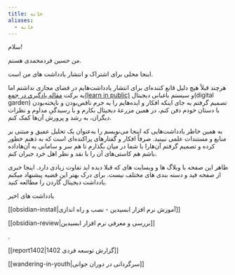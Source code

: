 ```yaml
---
title: خانه
aliases:
  - خانه
---
```


سلام!

من حسین فردمحمدی هستم.

اینجا محلی برای اشتراک و انتشار یادداشت های من است.

هرچند قبلاً هیچ دلیل قانع کننده‌ای برای انتشار یادداشت‌هایم در فضای مجازی نداشتم اما به برکت [مقاله یادگیری در جمع(learn in public)](https://www.swyx.io/learn-in-public) و سیستم باغبانی دیجیتال(digital garden) تصمیم گرفتم به جای اینکه افکار و ایده‌هایم را به جرم ناقص‌بودن و ناپخته‌بودن با دستان خودم دفن کنم، در همین مزرعۀ دیجیتال بکارم و با رسیدگیِ مداوم و نظرات دیگران، به رشد و پرورش آن‌ها کمک کنم.

به همین خاطر یادداشت‌هایی که اینجا می‌نویسم را به‌عنوان یک تحلیل عمیق و مبتنی بر منابع و مستندات علمی نبینید. صرفاً افکار و گفتارهای پراکنده‌ای است که به ذهنم خطور کرده و تصمیم گرفتم آن‌هارا با شما در میان بگذارم تا هم سر و سامانی به آن‌هاداده باشم هم کاستی‌های آن را با نقد و نظر اهل خرد جبران کنم.

ظاهر این صفحه با وبلاگ ها و وبسایت های که قبلا دیده اید تفاوت زیادی دارد. اینجا خبری از صفحه فید و دسته بندی های مختلف نیست. برای درک بهتر این قضیه پیشنهاد میکنم یادداشت دیجیتال گاردن را مطالعه کنید.

یادداشت های اخیر

[[obsidian-install|آموزش نرم افزار ابسیدین - نصب و راه اندازی]]

[[obsidian-review|بررسی و معرفی نرم افزار ابسیدین]]

.

[[report1402|گزارش توسعه فردی 1402]]

[[wandering-in-youth|سرگردانی در دوران جوانی]]









